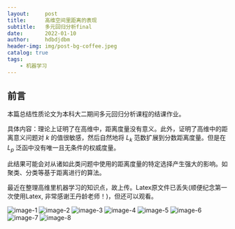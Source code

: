 ```yaml
---
layout:     post
title:      高维空间里距离的表现
subtitle:   多元回归分析final
date:       2022-01-10
author:     hdbdjdbm
header-img: img/post-bg-coffee.jpeg
catalog: true
tags:
    - 机器学习
---
```


## 前言

本篇总结性质论文为本科大二期间多元回归分析课程的结课作业。

具体内容：理论上证明了在高维中，距离度量没有意义。此外，证明了高维中的距离意义问题对 $k$ 的值很敏感，然后自然地将 $L_k$ 范数扩展到分数距离度量。但是在 $L_p$ 泛函中没有唯一且无条件的权威度量。

此结果可能会对从诸如此类问题中使用的距离度量的特定选择产生强大的影响。如聚类、分类等基于距离进行的算法。

最近在整理高维里机器学习的知识点，故上传。Latex原文件已丢失(顺便纪念第一次使用Latex, 非常感谢王丹龄老师！)，但还可以观看。






![image-1](https://pic.imgdb.cn/item/61dd02b52ab3f51d9157b580.png)
![image-2](https://pic.imgdb.cn/item/61dd02b52ab3f51d9157b586.png)
![image-3](https://pic.imgdb.cn/item/61dd02b52ab3f51d9157b58b.png)
![image-4](https://pic.imgdb.cn/item/61dd02b52ab3f51d9157b596.png)
![image-5](https://pic.imgdb.cn/item/61dd02e22ab3f51d9157d544.png)
![image-6](https://pic.imgdb.cn/item/61dd02e22ab3f51d9157d549.png)
![image-7](https://pic.imgdb.cn/item/61dd02e22ab3f51d9157d550.png)
![image-8](https://pic.imgdb.cn/item/61dd02e22ab3f51d9157d558.png)
